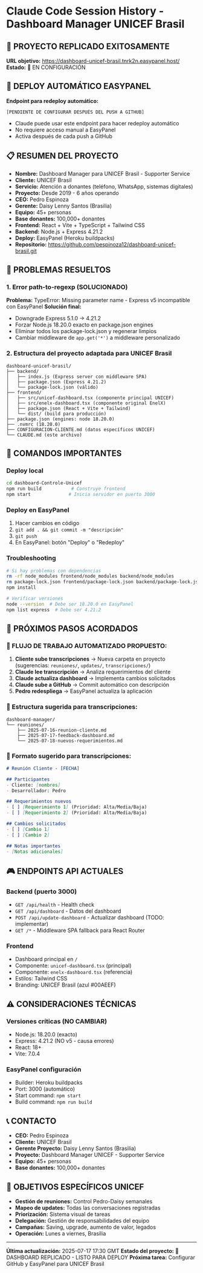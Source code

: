# Claude Code Session History - Dashboard Manager UNICEF Brasil

## 🎯 PROYECTO REPLICADO EXITOSAMENTE
**URL objetivo:** https://dashboard-unicef-brasil.tnrk2n.easypanel.host/
**Estado:** 🔄 EN CONFIGURACIÓN

## 🚀 DEPLOY AUTOMÁTICO EASYPANEL
**Endpoint para redeploy automático:** 
```
[PENDIENTE DE CONFIGURAR DESPUÉS DEL PUSH A GITHUB]
```
- Claude puede usar este endpoint para hacer redeploy automático
- No requiere acceso manual a EasyPanel
- Activa después de cada push a GitHub

## 📋 RESUMEN DEL PROYECTO
- **Nombre:** Dashboard Manager para UNICEF Brasil - Supporter Service
- **Cliente:** UNICEF Brasil
- **Servicio:** Atención a donantes (teléfono, WhatsApp, sistemas digitales)
- **Proyecto:** Desde 2019 - 6 años operando
- **CEO:** Pedro Espinoza
- **Gerente:** Daisy Lenny Santos (Brasilia)
- **Equipo:** 45+ personas
- **Base donantes:** 100,000+ donantes
- **Frontend:** React + Vite + TypeScript + Tailwind CSS
- **Backend:** Node.js + Express 4.21.2
- **Deploy:** EasyPanel (Heroku buildpacks)
- **Repositorio:** https://github.com/pespinoza12/dashboard-unicef-brasil.git

## 🔧 PROBLEMAS RESUELTOS

### 1. Error path-to-regexp (SOLUCIONADO)
**Problema:** TypeError: Missing parameter name - Express v5 incompatible con EasyPanel
**Solución final:**
- Downgrade Express 5.1.0 → 4.21.2
- Forzar Node.js 18.20.0 exacto en package.json engines
- Eliminar todos los package-lock.json y regenerar limpios
- Cambiar middleware de `app.get('*')` a middleware personalizado

### 2. Estructura del proyecto adaptada para UNICEF Brasil
```
dashboard-unicef-brasil/
├── backend/
│   ├── index.js (Express server con middleware SPA)
│   ├── package.json (Express 4.21.2)
│   └── package-lock.json (válido)
├── frontend/
│   ├── src/unicef-dashboard.tsx (componente principal UNICEF)
│   ├── src/enelx-dashboard.tsx (componente original EnelX)
│   ├── package.json (React + Vite + Tailwind)
│   └── dist/ (build para producción)
├── package.json (engines: node 18.20.0)
├── .nvmrc (18.20.0)
├── CONFIGURACION-CLIENTE.md (datos específicos UNICEF)
└── CLAUDE.md (este archivo)
```

## 🚀 COMANDOS IMPORTANTES

### Deploy local
```bash
cd dashboard-Controle-Unicef
npm run build           # Construye frontend
npm start              # Inicia servidor en puerto 3000
```

### Deploy en EasyPanel
1. Hacer cambios en código
2. `git add . && git commit -m "descripción"`
3. `git push`
4. En EasyPanel: botón "Deploy" o "Redeploy"

### Troubleshooting
```bash
# Si hay problemas con dependencias
rm -rf node_modules frontend/node_modules backend/node_modules
rm package-lock.json frontend/package-lock.json backend/package-lock.json
npm install

# Verificar versiones
node --version  # Debe ser 18.20.0 en EasyPanel
npm list express  # Debe ser 4.21.2
```

## 📝 PRÓXIMOS PASOS ACORDADOS

### 🎯 FLUJO DE TRABAJO AUTOMATIZADO PROPUESTO:
1. **Cliente sube transcripciones** → Nueva carpeta en proyecto (sugerencias: `reuniones/`, `updates/`, `transcripciones/`)
2. **Claude lee transcripción** → Analiza requerimientos del cliente
3. **Claude actualiza dashboard** → Implementa cambios solicitados
4. **Claude sube a GitHub** → Commit automático con descripción
5. **Pedro redespliega** → EasyPanel actualiza la aplicación

### 📁 Estructura sugerida para transcripciones:
```
dashboard-manager/
└── reuniones/
    ├── 2025-07-16-reunion-cliente.md
    ├── 2025-07-17-feedback-dashboard.md
    └── 2025-07-18-nuevos-requerimientos.md
```

### 🔄 Formato sugerido para transcripciones:
```markdown
# Reunión Cliente - [FECHA]

## Participantes
- Cliente: [nombres]
- Desarrollador: Pedro

## Requerimientos nuevos
- [ ] [Requerimiento 1] (Prioridad: Alta/Media/Baja)
- [ ] [Requerimiento 2] (Prioridad: Alta/Media/Baja)

## Cambios solicitados
- [ ] [Cambio 1]
- [ ] [Cambio 2]

## Notas importantes
- [Notas adicionales]
```

## 🎮 ENDPOINTS API ACTUALES

### Backend (puerto 3000)
- `GET /api/health` - Health check
- `GET /api/dashboard` - Datos del dashboard
- `POST /api/update-dashboard` - Actualizar dashboard (TODO: implementar)
- `GET /*` - Middleware SPA fallback para React Router

### Frontend
- Dashboard principal en `/` 
- Componente: `unicef-dashboard.tsx` (principal)
- Componente: `enelx-dashboard.tsx` (referencia)
- Estilos: Tailwind CSS
- Branding: UNICEF Brasil (azul #00AEEF)

## ⚠️ CONSIDERACIONES TÉCNICAS

### Versiones críticas (NO CAMBIAR)
- Node.js: 18.20.0 (exacto)
- Express: 4.21.2 (NO v5 - causa errores)
- React: 18+ 
- Vite: 7.0.4

### EasyPanel configuración
- Builder: Heroku buildpacks
- Port: 3000 (automático)
- Start command: `npm start`
- Build command: `npm run build`

## 📞 CONTACTO
- **CEO:** Pedro Espinoza
- **Cliente:** UNICEF Brasil
- **Gerente Proyecto:** Daisy Lenny Santos (Brasilia)
- **Proyecto:** Dashboard Manager UNICEF - Supporter Service
- **Equipo:** 45+ personas
- **Base donantes:** 100,000+ donantes

## 🎯 OBJETIVOS ESPECÍFICOS UNICEF
- **Gestión de reuniones:** Control Pedro-Daisy semanales
- **Mapeo de updates:** Todas las conversaciones registradas
- **Priorización:** Sistema visual de tareas
- **Delegación:** Gestión de responsabilidades del equipo
- **Campañas:** Saving, upgrade, aumento de valor, legados
- **Operación:** Lunes a viernes, Brasilia

---
**Última actualización:** 2025-07-17 17:30 GMT
**Estado del proyecto:** 🔄 DASHBOARD REPLICADO - LISTO PARA DEPLOY
**Próxima tarea:** Configurar GitHub y EasyPanel para UNICEF Brasil
